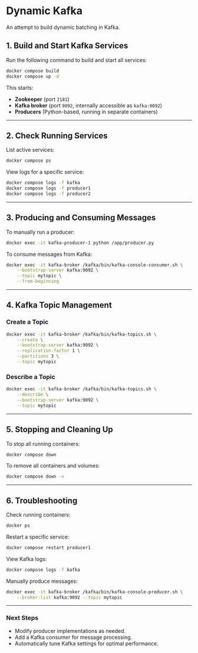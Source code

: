 # Dynamic Kafka
An attempt to build dynamic batching in Kafka.

## **1. Build and Start Kafka Services**

Run the following command to build and start all services:

```bash
docker compose build
docker compose up -d
```

This starts:

- **Zookeeper** (port `2181`)
- **Kafka broker** (port `9092`, internally accessible as `kafka:9092`)
- **Producers** (Python-based, running in separate containers)

---

## **2. Check Running Services**

List active services:

```bash
docker compose ps
```

View logs for a specific service:

```bash
docker compose logs -f kafka
docker compose logs -f producer1
docker compose logs -f producer2
```

---

## **3. Producing and Consuming Messages**

To manually run a producer:

```bash
docker exec -it kafka-producer-1 python /app/producer.py
```

To consume messages from Kafka:

```bash
docker exec -it kafka-broker /kafka/bin/kafka-console-consumer.sh \
    --bootstrap-server kafka:9092 \
    --topic mytopic \
    --from-beginning
```

---

## **4. Kafka Topic Management**

### **Create a Topic**

```bash
docker exec -it kafka-broker /kafka/bin/kafka-topics.sh \
    --create \
    --bootstrap-server kafka:9092 \
    --replication-factor 1 \
    --partitions 3 \
    --topic mytopic
```

### **Describe a Topic**

```bash
docker exec -it kafka-broker /kafka/bin/kafka-topics.sh \
    --describe \
    --bootstrap-server kafka:9092 \
    --topic mytopic
```

---

## **5. Stopping and Cleaning Up**

To stop all running containers:

```bash
docker compose down
```

To remove all containers and volumes:

```bash
docker compose down -v
```

---

## **6. Troubleshooting**

Check running containers:

```bash
docker ps
```

Restart a specific service:

```bash
docker compose restart producer1
```

View Kafka logs:

```bash
docker compose logs -f kafka
```

Manually produce messages:

```bash
docker exec -it kafka-broker /kafka/bin/kafka-console-producer.sh \
    --broker-list kafka:9092 --topic mytopic
```

---

### **Next Steps**

- Modify producer implementations as needed.
- Add a Kafka consumer for message processing.
- Automatically tune Kafka settings for optimal performance.
